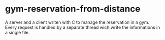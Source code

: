 # gym-reservation-from-distance
A server and a client writen with C to manage the reservation in a gym.
Every request is handled by a separate thread wich write the informations in a single file.
